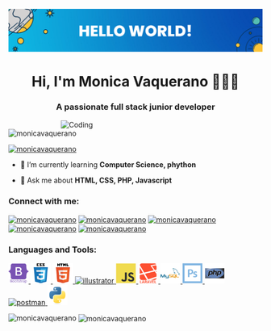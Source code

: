 ![MasterHead](helloworld.png)
<h1 align="center">Hi, I'm Monica Vaquerano 👋👩‍💻</h1>
<h3 align="center">A passionate full stack junior developer</h3>

<img align="right" alt="Coding" width="400" src="https://media1.giphy.com/media/k0ijJhqrUP4T2EvmJ1/giphy.gif?cid=ecf05e4739mpe5tc9wldbrhnhh6cnkci0v8hdl47cju0r1ub&rid=giphy.gif&ct=g">

<p align="left"> <img src="https://komarev.com/ghpvc/?username=monicavaquerano&label=Profile%20views&color=0e75b6&style=flat" alt="monicavaquerano" /> </p>

<p align="left"> <a href="https://twitter.com/monicavaquerano" target="blank"><img src="https://img.shields.io/twitter/follow/monicavaquerano?logo=twitter&style=for-the-badge" alt="monicavaquerano" /></a> </p>

- 🌱 I’m currently learning **Computer Science, phython**

- 💬 Ask me about **HTML, CSS, PHP, Javascript**

<h3 align="left">Connect with me:</h3>
<p align="left">
<a href="https://codepen.io/monicavaquerano" target="blank"><img align="center" src="https://raw.githubusercontent.com/rahuldkjain/github-profile-readme-generator/master/src/images/icons/Social/codepen.svg" alt="monicavaquerano" height="30" width="40" /></a>
<a href="https://twitter.com/monicavaquerano" target="blank"><img align="center" src="https://raw.githubusercontent.com/rahuldkjain/github-profile-readme-generator/master/src/images/icons/Social/twitter.svg" alt="monicavaquerano" height="30" width="40" /></a>
<a href="https://linkedin.com/in/monicavaquerano" target="blank"><img align="center" src="https://raw.githubusercontent.com/rahuldkjain/github-profile-readme-generator/master/src/images/icons/Social/linked-in-alt.svg" alt="monicavaquerano" height="30" width="40" /></a>
<a href="https://instagram.com/monicavaquerano" target="blank"><img align="center" src="https://raw.githubusercontent.com/rahuldkjain/github-profile-readme-generator/master/src/images/icons/Social/instagram.svg" alt="monicavaquerano" height="30" width="40" /></a>
<a href="https://www.hackerrank.com/monicavaquerano" target="blank"><img align="center" src="https://raw.githubusercontent.com/rahuldkjain/github-profile-readme-generator/master/src/images/icons/Social/hackerrank.svg" alt="monicavaquerano" height="30" width="40" /></a>
</p>

<h3 align="left">Languages and Tools:</h3>
<p align="left"> <a href="https://getbootstrap.com" target="_blank" rel="noreferrer"> <img src="https://raw.githubusercontent.com/devicons/devicon/master/icons/bootstrap/bootstrap-plain-wordmark.svg" alt="bootstrap" width="40" height="40"/> </a> <a href="https://www.w3schools.com/css/" target="_blank" rel="noreferrer"> <img src="https://raw.githubusercontent.com/devicons/devicon/master/icons/css3/css3-original-wordmark.svg" alt="css3" width="40" height="40"/> </a> <a href="https://www.w3.org/html/" target="_blank" rel="noreferrer"> <img src="https://raw.githubusercontent.com/devicons/devicon/master/icons/html5/html5-original-wordmark.svg" alt="html5" width="40" height="40"/> </a> <a href="https://www.adobe.com/in/products/illustrator.html" target="_blank" rel="noreferrer"> <img src="https://www.vectorlogo.zone/logos/adobe_illustrator/adobe_illustrator-icon.svg" alt="illustrator" width="40" height="40"/> </a> <a href="https://developer.mozilla.org/en-US/docs/Web/JavaScript" target="_blank" rel="noreferrer"> <img src="https://raw.githubusercontent.com/devicons/devicon/master/icons/javascript/javascript-original.svg" alt="javascript" width="40" height="40"/> </a> <a href="https://laravel.com/" target="_blank" rel="noreferrer"> <img src="https://raw.githubusercontent.com/devicons/devicon/master/icons/laravel/laravel-plain-wordmark.svg" alt="laravel" width="40" height="40"/> </a> <a href="https://www.mysql.com/" target="_blank" rel="noreferrer"> <img src="https://raw.githubusercontent.com/devicons/devicon/master/icons/mysql/mysql-original-wordmark.svg" alt="mysql" width="40" height="40"/> </a> <a href="https://www.photoshop.com/en" target="_blank" rel="noreferrer"> <img src="https://raw.githubusercontent.com/devicons/devicon/master/icons/photoshop/photoshop-line.svg" alt="photoshop" width="40" height="40"/> </a> <a href="https://www.php.net" target="_blank" rel="noreferrer"> <img src="https://raw.githubusercontent.com/devicons/devicon/master/icons/php/php-original.svg" alt="php" width="40" height="40"/> </a> <a href="https://postman.com" target="_blank" rel="noreferrer"> <img src="https://www.vectorlogo.zone/logos/getpostman/getpostman-icon.svg" alt="postman" width="40" height="40"/> </a> <a href="https://www.python.org" target="_blank" rel="noreferrer"> <img src="https://raw.githubusercontent.com/devicons/devicon/master/icons/python/python-original.svg" alt="python" width="40" height="40"/> </a> </p>

<p><img align="left" src="https://github-readme-stats.vercel.app/api/top-langs?username=monicavaquerano&show_icons=true&locale=en&layout=compact" alt="monicavaquerano" /></p>

<p>&nbsp;<img align="center" src="https://github-readme-stats.vercel.app/api?username=monicavaquerano&show_icons=true&locale=en" alt="monicavaquerano" /></p>

<!-- <p><img align="center" src="https://github-readme-streak-stats.herokuapp.com/?user=monicavaquerano&" alt="monicavaquerano" /></p> -->

